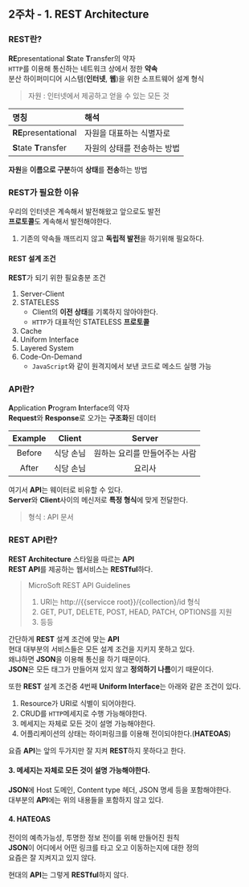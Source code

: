 ## 2주차 - 1. REST Architecture

### REST란?
**RE**presentational **S**tate **T**ransfer의 약자<br/>
`HTTP`를 이용해 통신하는 네트워크 상에서 정한 **약속**<br/>
분산 하이퍼미디어 시스템(**인터넷**, **웹**)을 위한 소프트웨어 설계 형식<br/>

> 자원 : 인터넷에서 제공하고 얻을 수 있는 모든 것

| 명칭                   | 해석                        |
|:---------------------- |:--------------------------- |
| **RE**presentational   | 자원을 대표하는 식별자로    |
| **S**tate **T**ransfer | 자원의 상태를 전송하는 방법 |

**자원**을 **이름으로 구분**하여 **상태**를 **전송**하는 방법<br/>

### REST가 필요한 이유
우리의 인터넷은 계속해서 발전해왔고 앞으로도 발전<br/>
**프로토콜**도 계속해서 발전해야한다.<br/>

1. 기존의 약속들 깨뜨리지 않고 **독립적 발전**을 하기위해 필요하다.

#### REST 설계 조건
**REST**가 되기 위한 필요충분 조건<br/>
1. Server-Client
2. STATELESS
    - Client의 **이전 상태**를 기록하지 않아야한다.
    - `HTTP`가 대표적인 STATELESS **프로토콜**
3. Cache
4. Uniform Interface
5. Layered System
6. Code-On-Demand
    - `JavaScript`와 같이 원격지에서 보낸 코드로 메소드 실행 가능

### API란?
**A**pplication **P**rogram **I**nterface의 약자<br/>
**Request**와 **Response**로 오가는 **구조화**된 데이터<br/>

| Example |  Client   |            Server             |
|:-------:|:---------:|:-----------------------------:|
| Before  | 식당 손님 | 원하는 요리를 만들어주는 사람 |
|  After  | 식당 손님 |            요리사             | 

여기서 **API**는 웨이터로 비유할 수 있다.<br/>
**Server**와 **Client**사이의 메신저로 **특정 형식**에 맞게 전달한다.<br/>

> 형식 : API 문서

### REST API란?
**REST Architecture** 스타일을 따르는 **API**<br/>
**REST API**를 제공하는 웹서비스는 **RESTful**하다.<br/>

> MicroSoft REST API Guidelines
> 1. URI는 http://{{servicce root}}/{collection}/id 형식
> 2. GET, PUT, DELETE, POST, HEAD, PATCH, OPTIONS를 지원
> 3. 등등

간단하게 **REST** 설계 조건에 맞는 **API**<br/>
현대 대부분의 서비스들은 모든 설계 조건을 지키지 못하고 있다.<br/>
왜냐하면 **JSON**을 이용해 통신을 하기 때문이다.<br/>
**JSON**은 모든 태그가 만들어져 있지 않고 **정의하기 나름**이기 때문이다.<br/>

또한 **REST** 설계 조건중 4번째 **Uniform Interface**는 아래와 같은 조건이 있다.<br/>
1. Resource가 URI로 식별이 되어야한다.
2. CRUD를 `HTTP`메세지로 수행 가능해야한다.
3. 메세지는 자체로 모든 것이 설명 가능해야한다.
4. 어플리케이션의 상태는 하이퍼링크를 이용해 전이되야한다.(**HATEOAS**)

요즘 **API**는 앞의 두가지만 잘 지켜 **REST**하지 못하다고 한다.<br/>

#### 3. 메세지는 자체로 모든 것이 설명 가능해야한다.
**JSON**에 Host 도메인, Content type 헤더, JSON 명세 등을 포함해야한다.<br/>
대부분의 **API**에는 위의 내용들을 포함하지 않고 있다.

#### 4. HATEOAS
전이의 예측가능성, 투명한 정보 전이를 위해 만들어진 원칙<br/>
**JSON**이 어디에서 어떤 링크를 타고 오고 이동하는지에 대한 정의<br/>
요즘은 잘 지켜지고 있지 않다.<br/>

현대의 **API**는 그렇게 **RESTful**하지 않다.<br/>

